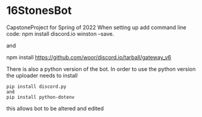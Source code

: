 # 16StonesBot
CapstoneProject for Spring of 2022
When setting up add command line code:
  npm install discord.io winston –save.
  
  and 
 
  npm install https://github.com/woor/discord.io/tarball/gateway_v6
  
  There is also a python version of the bot. In order to use the python version the uploader needs to install
  
    pip install discord.py
    and 
    pip install python-dotenv
  
  this allows bot to be altered and edited
